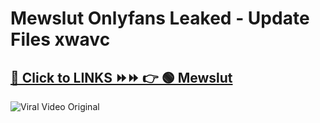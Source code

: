 
 # Mewslut Onlyfans Leaked - Update Files xwavc

## <h2><a href="https://clipsfans.com/Mewslut&ref=git">🔗 Click to LINKS ⏩⏩ 👉 🟢 Mewslut </a></h2>

<a href="https://clipsfans.com/Mewslut&ref=git" rel="nofollow" data-target="animated-image.originalLink"><img src="https://i.ibb.co.com/xMMVF88/686577567.gif" alt="Viral Video Original" style="max-width: 100%; display: inline-block;" data-target="animated-image.originalImage"></a>

